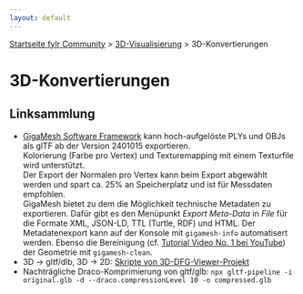 ```yaml
---
layout: default
---
```


[Startseite fylr Community](/) &gt; [3D-Visualisierung](/3d/) &gt; 3D-Konvertierungen

# 3D-Konvertierungen

## Linksammlung
 * [GigaMesh Software Framework](https://gigamesh.eu) kann hoch-aufgelöste PLYs und OBJs als glTF ab der Version 2401015 exportieren.<br />
   Kolorierung (Farbe pro Vertex) und Texturemapping mit einem Texturfile wird unterstützt.<br />
   Der Export der Normalen pro Vertex kann beim Export abgewählt werden und spart ca. 25% an Speicherplatz und ist für Messdaten empfohlen.<br />
   GigaMesh bietet zu dem die Möglichkeit technische Metadaten zu exportieren. Dafür gibt es den Menüpunkt _Export Meta-Data_ in _File_ für die Formate XML, JSON-LD, TTL (Turtle, RDF) und HTML. Der Metadatenexport kann auf der Konsole mit `gigamesh-info` automatisert werden. Ebenso die Bereinigung (cf. [Tutorial Video No. 1 bei YouTube](https://www.youtube.com/@GigaMeshTutorials/videos)) der Geometrie mit `gigamesh-clean`.
 * 3D → gltf/dlb, 3D → 2D: [Skripte von 3D-DFG-Viewer-Projekt](https://github.com/thedworak/dfg_3dviewer/tree/main/scripts)
 * Nachträgliche Draco-Komprimierung von gltf/glb: `npx gltf-pipeline -i original.glb -d --draco.compressionLevel 10 -o compressed.glb`
